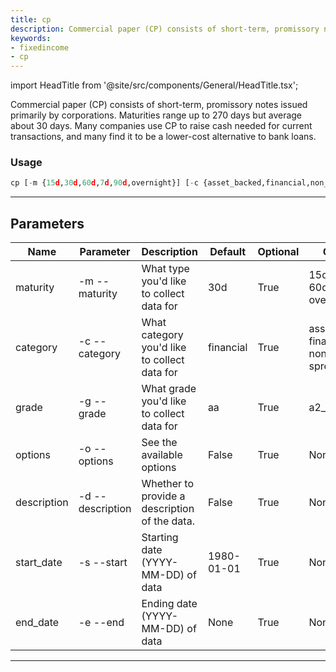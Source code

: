 ```yaml
---
title: cp
description: Commercial paper (CP) consists of short-term, promissory notes issued primarily by corporations
keywords:
- fixedincome
- cp
---
```


import HeadTitle from '@site/src/components/General/HeadTitle.tsx';

<HeadTitle title="fixedincome /cp - Reference | OpenBB Terminal Docs" />

Commercial paper (CP) consists of short-term, promissory notes issued primarily by corporations. Maturities range up to 270 days but average about 30 days. Many companies use CP to raise cash needed for current transactions, and many find it to be a lower-cost alternative to bank loans.

### Usage

```python wordwrap
cp [-m {15d,30d,60d,7d,90d,overnight}] [-c {asset_backed,financial,non_financial,spread}] [-g {a2_p2,aa}] [-o] [-d] [-s START_DATE] [-e END_DATE]
```

---

## Parameters

| Name | Parameter | Description | Default | Optional | Choices |
| ---- | --------- | ----------- | ------- | -------- | ------- |
| maturity | -m  --maturity | What type you'd like to collect data for | 30d | True | 15d, 30d, 60d, 7d, 90d, overnight |
| category | -c  --category | What category you'd like to collect data for | financial | True | asset_backed, financial, non_financial, spread |
| grade | -g  --grade | What grade you'd like to collect data for | aa | True | a2_p2, aa |
| options | -o  --options | See the available options | False | True | None |
| description | -d  --description | Whether to provide a description of the data. | False | True | None |
| start_date | -s  --start | Starting date (YYYY-MM-DD) of data | 1980-01-01 | True | None |
| end_date | -e  --end | Ending date (YYYY-MM-DD) of data | None | True | None |

---
